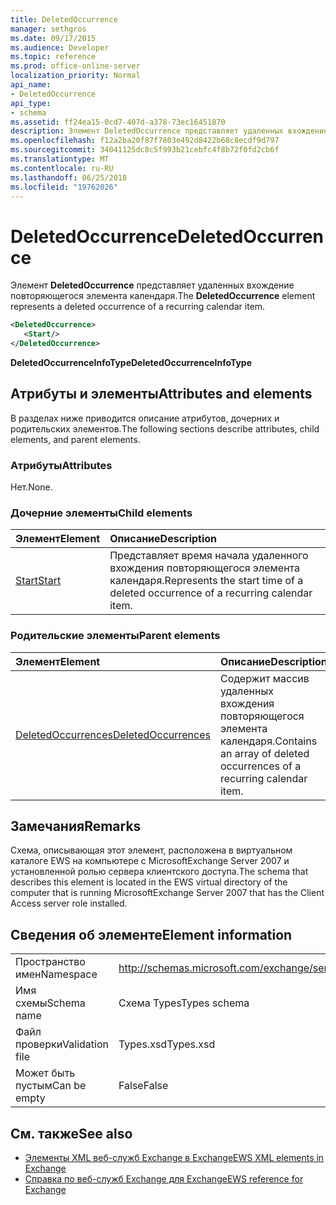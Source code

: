 ```yaml
---
title: DeletedOccurrence
manager: sethgros
ms.date: 09/17/2015
ms.audience: Developer
ms.topic: reference
ms.prod: office-online-server
localization_priority: Normal
api_name:
- DeletedOccurrence
api_type:
- schema
ms.assetid: ff24ea15-0cd7-407d-a378-73ec16451870
description: Элемент DeletedOccurrence представляет удаленных вхождение повторяющегося элемента календаря.
ms.openlocfilehash: f12a2ba20f87f7803e492d8422b68c8ecdf9d797
ms.sourcegitcommit: 34041125dc8c5f993b21cebfc4f8b72f0fd2cb6f
ms.translationtype: MT
ms.contentlocale: ru-RU
ms.lasthandoff: 06/25/2018
ms.locfileid: "19762026"
---
```

# <a name="deletedoccurrence"></a><span data-ttu-id="65f2f-103">DeletedOccurrence</span><span class="sxs-lookup"><span data-stu-id="65f2f-103">DeletedOccurrence</span></span>

<span data-ttu-id="65f2f-104">Элемент **DeletedOccurrence** представляет удаленных вхождение повторяющегося элемента календаря.</span><span class="sxs-lookup"><span data-stu-id="65f2f-104">The **DeletedOccurrence** element represents a deleted occurrence of a recurring calendar item.</span></span> 
  
```xml
<DeletedOccurrence>
   <Start/>
</DeletedOccurrence>
```

 <span data-ttu-id="65f2f-105">**DeletedOccurrenceInfoType**</span><span class="sxs-lookup"><span data-stu-id="65f2f-105">**DeletedOccurrenceInfoType**</span></span>
## <a name="attributes-and-elements"></a><span data-ttu-id="65f2f-106">Атрибуты и элементы</span><span class="sxs-lookup"><span data-stu-id="65f2f-106">Attributes and elements</span></span>

<span data-ttu-id="65f2f-107">В разделах ниже приводится описание атрибутов, дочерних и родительских элементов.</span><span class="sxs-lookup"><span data-stu-id="65f2f-107">The following sections describe attributes, child elements, and parent elements.</span></span>
  
### <a name="attributes"></a><span data-ttu-id="65f2f-108">Атрибуты</span><span class="sxs-lookup"><span data-stu-id="65f2f-108">Attributes</span></span>

<span data-ttu-id="65f2f-109">Нет.</span><span class="sxs-lookup"><span data-stu-id="65f2f-109">None.</span></span>
  
### <a name="child-elements"></a><span data-ttu-id="65f2f-110">Дочерние элементы</span><span class="sxs-lookup"><span data-stu-id="65f2f-110">Child elements</span></span>

|<span data-ttu-id="65f2f-111">**Элемент**</span><span class="sxs-lookup"><span data-stu-id="65f2f-111">**Element**</span></span>|<span data-ttu-id="65f2f-112">**Описание**</span><span class="sxs-lookup"><span data-stu-id="65f2f-112">**Description**</span></span>|
|:-----|:-----|
|[<span data-ttu-id="65f2f-113">Start</span><span class="sxs-lookup"><span data-stu-id="65f2f-113">Start</span></span>](start.md) <br/> |<span data-ttu-id="65f2f-114">Представляет время начала удаленного вхождения повторяющегося элемента календаря.</span><span class="sxs-lookup"><span data-stu-id="65f2f-114">Represents the start time of a deleted occurrence of a recurring calendar item.</span></span>  <br/> |
   
### <a name="parent-elements"></a><span data-ttu-id="65f2f-115">Родительские элементы</span><span class="sxs-lookup"><span data-stu-id="65f2f-115">Parent elements</span></span>

|<span data-ttu-id="65f2f-116">**Элемент**</span><span class="sxs-lookup"><span data-stu-id="65f2f-116">**Element**</span></span>|<span data-ttu-id="65f2f-117">**Описание**</span><span class="sxs-lookup"><span data-stu-id="65f2f-117">**Description**</span></span>|
|:-----|:-----|
|[<span data-ttu-id="65f2f-118">DeletedOccurrences</span><span class="sxs-lookup"><span data-stu-id="65f2f-118">DeletedOccurrences</span></span>](deletedoccurrences.md) <br/> |<span data-ttu-id="65f2f-119">Содержит массив удаленных вхождения повторяющегося элемента календаря.</span><span class="sxs-lookup"><span data-stu-id="65f2f-119">Contains an array of deleted occurrences of a recurring calendar item.</span></span>  <br/> |
   
## <a name="remarks"></a><span data-ttu-id="65f2f-120">Замечания</span><span class="sxs-lookup"><span data-stu-id="65f2f-120">Remarks</span></span>

<span data-ttu-id="65f2f-121">Схема, описывающая этот элемент, расположена в виртуальном каталоге EWS на компьютере с MicrosoftExchange Server 2007 и установленной ролью сервера клиентского доступа.</span><span class="sxs-lookup"><span data-stu-id="65f2f-121">The schema that describes this element is located in the EWS virtual directory of the computer that is running MicrosoftExchange Server 2007 that has the Client Access server role installed.</span></span>
  
## <a name="element-information"></a><span data-ttu-id="65f2f-122">Сведения об элементе</span><span class="sxs-lookup"><span data-stu-id="65f2f-122">Element information</span></span>

|||
|:-----|:-----|
|<span data-ttu-id="65f2f-123">Пространство имен</span><span class="sxs-lookup"><span data-stu-id="65f2f-123">Namespace</span></span>  <br/> |http://schemas.microsoft.com/exchange/services/2006/types  <br/> |
|<span data-ttu-id="65f2f-124">Имя схемы</span><span class="sxs-lookup"><span data-stu-id="65f2f-124">Schema name</span></span>  <br/> |<span data-ttu-id="65f2f-125">Схема Types</span><span class="sxs-lookup"><span data-stu-id="65f2f-125">Types schema</span></span>  <br/> |
|<span data-ttu-id="65f2f-126">Файл проверки</span><span class="sxs-lookup"><span data-stu-id="65f2f-126">Validation file</span></span>  <br/> |<span data-ttu-id="65f2f-127">Types.xsd</span><span class="sxs-lookup"><span data-stu-id="65f2f-127">Types.xsd</span></span>  <br/> |
|<span data-ttu-id="65f2f-128">Может быть пустым</span><span class="sxs-lookup"><span data-stu-id="65f2f-128">Can be empty</span></span>  <br/> |<span data-ttu-id="65f2f-129">False</span><span class="sxs-lookup"><span data-stu-id="65f2f-129">False</span></span>  <br/> |
   
## <a name="see-also"></a><span data-ttu-id="65f2f-130">См. также</span><span class="sxs-lookup"><span data-stu-id="65f2f-130">See also</span></span>

- [<span data-ttu-id="65f2f-131">Элементы XML веб-служб Exchange в Exchange</span><span class="sxs-lookup"><span data-stu-id="65f2f-131">EWS XML elements in Exchange</span></span>](ews-xml-elements-in-exchange.md)  
- [<span data-ttu-id="65f2f-132">Справка по веб-служб Exchange для Exchange</span><span class="sxs-lookup"><span data-stu-id="65f2f-132">EWS reference for Exchange</span></span>](ews-reference-for-exchange.md)

